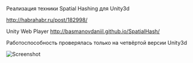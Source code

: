 Реализация техники Spatial Hashing для Unity3d

http://habrahabr.ru/post/182998/

Unity Web Player http://basmanovdaniil.github.io/SpatialHash/

Работоспособность проверялась только на четвёртой версии Unity3d

![Screenshot](http://habrastorage.org/storage2/82e/bcc/eb3/82ebcceb3c6c5b34749292078fbf09ad.png)
